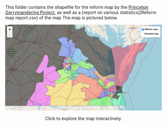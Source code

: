 This folder contains the shapefile for the reform map by the [Princeton Gerrymandering Project](http://gerrymander.princeton.edu), as well as a [report on various statistics](Reform map report.csv) of the map The map is pictured below.

[![Reform map](reform_preview.png)](https://rawgit.com/PrincetonUniversity/VA-gerrymander/master/Maps/Interactive/map_comparison.html)
<p align="center">Click to explore the map interactively.</p>
